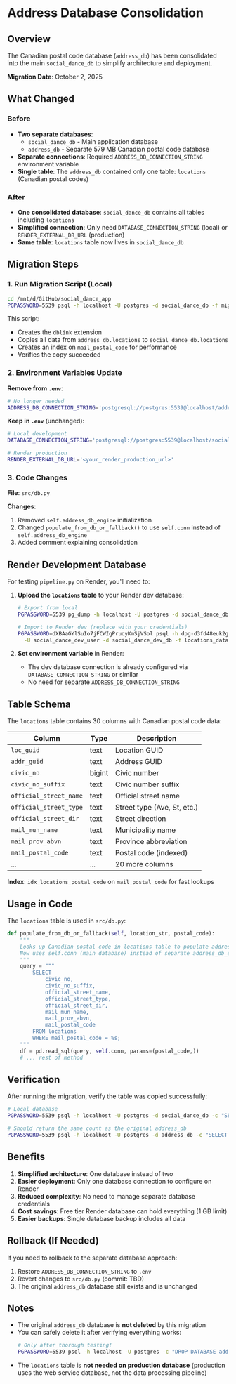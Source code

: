 # Address Database Consolidation

## Overview

The Canadian postal code database (`address_db`) has been consolidated into the main `social_dance_db` to simplify architecture and deployment.

**Migration Date**: October 2, 2025

## What Changed

### Before
- **Two separate databases**:
  - `social_dance_db` - Main application database
  - `address_db` - Separate 579 MB Canadian postal code database
- **Separate connections**: Required `ADDRESS_DB_CONNECTION_STRING` environment variable
- **Single table**: The `address_db` contained only one table: `locations` (Canadian postal codes)

### After
- **One consolidated database**: `social_dance_db` contains all tables including `locations`
- **Simplified connection**: Only need `DATABASE_CONNECTION_STRING` (local) or `RENDER_EXTERNAL_DB_URL` (production)
- **Same table**: `locations` table now lives in `social_dance_db`

## Migration Steps

### 1. Run Migration Script (Local)

```bash
cd /mnt/d/GitHub/social_dance_app
PGPASSWORD=5539 psql -h localhost -U postgres -d social_dance_db -f migrations/003_consolidate_address_db.sql
```

This script:
- Creates the `dblink` extension
- Copies all data from `address_db.locations` to `social_dance_db.locations`
- Creates an index on `mail_postal_code` for performance
- Verifies the copy succeeded

### 2. Environment Variables Update

**Remove from `.env`**:
```bash
# No longer needed
ADDRESS_DB_CONNECTION_STRING='postgresql://postgres:5539@localhost/address_db'
```

**Keep in `.env`** (unchanged):
```bash
# Local development
DATABASE_CONNECTION_STRING='postgresql://postgres:5539@localhost/social_dance_db'

# Render production
RENDER_EXTERNAL_DB_URL='<your_render_production_url>'
```

### 3. Code Changes

**File**: `src/db.py`

**Changes**:
1. Removed `self.address_db_engine` initialization
2. Changed `populate_from_db_or_fallback()` to use `self.conn` instead of `self.address_db_engine`
3. Added comment explaining consolidation

## Render Development Database

For testing `pipeline.py` on Render, you'll need to:

1. **Upload the `locations` table** to your Render dev database:
   ```bash
   # Export from local
   PGPASSWORD=5539 pg_dump -h localhost -U postgres -d social_dance_db -t locations --data-only > locations_data.sql

   # Import to Render dev (replace with your credentials)
   PGPASSWORD=dXBAaGYlSuIo7jFCWIgPruqyKmSjVSol psql -h dpg-d3fd48euk2gs73assq90-a \
     -U social_dance_dev_user -d social_dance_dev_db -f locations_data.sql
   ```

2. **Set environment variable** in Render:
   - The dev database connection is already configured via `DATABASE_CONNECTION_STRING` or similar
   - No need for separate `ADDRESS_DB_CONNECTION_STRING`

## Table Schema

The `locations` table contains 30 columns with Canadian postal code data:

| Column | Type | Description |
|--------|------|-------------|
| `loc_guid` | text | Location GUID |
| `addr_guid` | text | Address GUID |
| `civic_no` | bigint | Civic number |
| `civic_no_suffix` | text | Civic number suffix |
| `official_street_name` | text | Official street name |
| `official_street_type` | text | Street type (Ave, St, etc.) |
| `official_street_dir` | text | Street direction |
| `mail_mun_name` | text | Municipality name |
| `mail_prov_abvn` | text | Province abbreviation |
| `mail_postal_code` | text | Postal code (indexed) |
| ... | ... | 20 more columns |

**Index**: `idx_locations_postal_code` on `mail_postal_code` for fast lookups

## Usage in Code

The `locations` table is used in `src/db.py`:

```python
def populate_from_db_or_fallback(self, location_str, postal_code):
    """
    Looks up Canadian postal code in locations table to populate address fields.
    Now uses self.conn (main database) instead of separate address_db_engine.
    """
    query = """
        SELECT
            civic_no,
            civic_no_suffix,
            official_street_name,
            official_street_type,
            official_street_dir,
            mail_mun_name,
            mail_prov_abvn,
            mail_postal_code
        FROM locations
        WHERE mail_postal_code = %s;
    """
    df = pd.read_sql(query, self.conn, params=(postal_code,))
    # ... rest of method
```

## Verification

After running the migration, verify the table was copied successfully:

```bash
# Local database
PGPASSWORD=5539 psql -h localhost -U postgres -d social_dance_db -c "SELECT COUNT(*) FROM locations;"

# Should return the same count as the original address_db
PGPASSWORD=5539 psql -h localhost -U postgres -d address_db -c "SELECT COUNT(*) FROM locations;"
```

## Benefits

1. **Simplified architecture**: One database instead of two
2. **Easier deployment**: Only one database connection to configure on Render
3. **Reduced complexity**: No need to manage separate database credentials
4. **Cost savings**: Free tier Render database can hold everything (1 GB limit)
5. **Easier backups**: Single database backup includes all data

## Rollback (If Needed)

If you need to rollback to the separate database approach:

1. Restore `ADDRESS_DB_CONNECTION_STRING` to `.env`
2. Revert changes to `src/db.py` (commit: TBD)
3. The original `address_db` database still exists and is unchanged

## Notes

- The original `address_db` database is **not deleted** by this migration
- You can safely delete it after verifying everything works:
  ```bash
  # Only after thorough testing!
  PGPASSWORD=5539 psql -h localhost -U postgres -c "DROP DATABASE address_db;"
  ```
- The `locations` table is **not needed on production database** (production uses the web service database, not the data processing pipeline)
